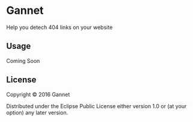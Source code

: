 # Gannet 

Help you detech 404 links on your website

## Usage

Coming Soon

## License

Copyright © 2016 Gannet

Distributed under the Eclipse Public License either version 1.0 or (at
your option) any later version.
